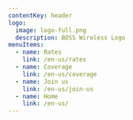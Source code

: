 ```yaml
---
contentKey: header
logo:
  image: logo-full.png
  description: BOSS Wireless Logo
menuItems:
  - name: Rates
    link: /en-us/rates
  - name: Coverage
    link: /en-us/coverage
  - name: Join us
    link: /en-us/join-us
  - name: Home
    link: /en-us/
---
```


